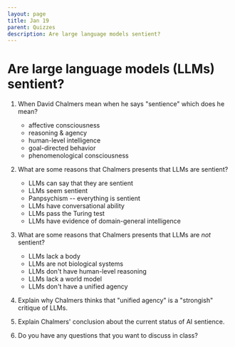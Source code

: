 ```yaml
---
layout: page
title: Jan 19
parent: Quizzes
description: Are large language models sentient?
--- 
```


# Are large language models (LLMs) sentient?

1. When David Chalmers mean when he says "sentience" which does he mean?
    - affective consciousness
    - reasoning & agency
    - human-level intelligence
    - goal-directed behavior
    - phenomenological consciousness

2. What are some reasons that Chalmers presents that LLMs are sentient?
    - LLMs can say that they are sentient
    - LLMs seem sentient
    - Panpsychism -- everything is sentient
    - LLMs have conversational ability
    - LLMs pass the Turing test
    - LLMs have evidence of domain-general intelligence

3. What are some reasons that Chalmers presents that LLMs are *not* sentient?
    - LLMs lack a body
    - LLMs are not biological systems
    - LLMs don't have human-level reasoning
    - LLMs lack a world model
    - LLMs don't have a unified agency
    
4. Explain why Chalmers thinks that "unified agency" is a "strongish" critique of LLMs.

5. Explain Chalmers' conclusion about the current status of AI sentience.  

6. Do you have any questions that you want to discuss in class? 
